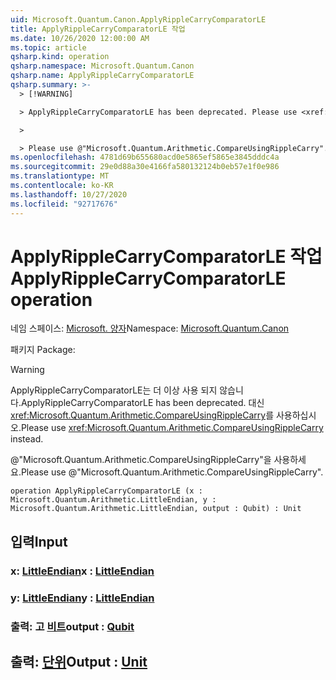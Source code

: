 ```yaml
---
uid: Microsoft.Quantum.Canon.ApplyRippleCarryComparatorLE
title: ApplyRippleCarryComparatorLE 작업
ms.date: 10/26/2020 12:00:00 AM
ms.topic: article
qsharp.kind: operation
qsharp.namespace: Microsoft.Quantum.Canon
qsharp.name: ApplyRippleCarryComparatorLE
qsharp.summary: >-
  > [!WARNING]

  > ApplyRippleCarryComparatorLE has been deprecated. Please use <xref:Microsoft.Quantum.Arithmetic.CompareUsingRippleCarry> instead.

  >

  > Please use @"Microsoft.Quantum.Arithmetic.CompareUsingRippleCarry".
ms.openlocfilehash: 4781d69b655680acd0e5865ef5865e3845dddc4a
ms.sourcegitcommit: 29e0d88a30e4166fa580132124b0eb57e1f0e986
ms.translationtype: MT
ms.contentlocale: ko-KR
ms.lasthandoff: 10/27/2020
ms.locfileid: "92717676"
---
```

# <a name="applyripplecarrycomparatorle-operation"></a><span data-ttu-id="ee18e-102">ApplyRippleCarryComparatorLE 작업</span><span class="sxs-lookup"><span data-stu-id="ee18e-102">ApplyRippleCarryComparatorLE operation</span></span>

<span data-ttu-id="ee18e-103">네임 스페이스: [Microsoft. 양자](xref:Microsoft.Quantum.Canon)</span><span class="sxs-lookup"><span data-stu-id="ee18e-103">Namespace: [Microsoft.Quantum.Canon](xref:Microsoft.Quantum.Canon)</span></span>

<span data-ttu-id="ee18e-104">패키지 [](https://nuget.org/packages/)</span><span class="sxs-lookup"><span data-stu-id="ee18e-104">Package: [](https://nuget.org/packages/)</span></span>


> [!WARNING]
> <span data-ttu-id="ee18e-105">ApplyRippleCarryComparatorLE는 더 이상 사용 되지 않습니다.</span><span class="sxs-lookup"><span data-stu-id="ee18e-105">ApplyRippleCarryComparatorLE has been deprecated.</span></span> <span data-ttu-id="ee18e-106">대신 <xref:Microsoft.Quantum.Arithmetic.CompareUsingRippleCarry>를 사용하십시오.</span><span class="sxs-lookup"><span data-stu-id="ee18e-106">Please use <xref:Microsoft.Quantum.Arithmetic.CompareUsingRippleCarry> instead.</span></span>
>
> <span data-ttu-id="ee18e-107">@"Microsoft.Quantum.Arithmetic.CompareUsingRippleCarry"을 사용하세요.</span><span class="sxs-lookup"><span data-stu-id="ee18e-107">Please use @"Microsoft.Quantum.Arithmetic.CompareUsingRippleCarry".</span></span>



```qsharp
operation ApplyRippleCarryComparatorLE (x : Microsoft.Quantum.Arithmetic.LittleEndian, y : Microsoft.Quantum.Arithmetic.LittleEndian, output : Qubit) : Unit
```


## <a name="input"></a><span data-ttu-id="ee18e-108">입력</span><span class="sxs-lookup"><span data-stu-id="ee18e-108">Input</span></span>

### <a name="x--littleendian"></a><span data-ttu-id="ee18e-109">x: [LittleEndian](xref:Microsoft.Quantum.Arithmetic.LittleEndian)</span><span class="sxs-lookup"><span data-stu-id="ee18e-109">x : [LittleEndian](xref:Microsoft.Quantum.Arithmetic.LittleEndian)</span></span>




### <a name="y--littleendian"></a><span data-ttu-id="ee18e-110">y: [LittleEndian](xref:Microsoft.Quantum.Arithmetic.LittleEndian)</span><span class="sxs-lookup"><span data-stu-id="ee18e-110">y : [LittleEndian](xref:Microsoft.Quantum.Arithmetic.LittleEndian)</span></span>




### <a name="output--qubit"></a><span data-ttu-id="ee18e-111">출력: 고 [비트](xref:microsoft.quantum.lang-ref.qubit)</span><span class="sxs-lookup"><span data-stu-id="ee18e-111">output : [Qubit](xref:microsoft.quantum.lang-ref.qubit)</span></span>





## <a name="output--unit"></a><span data-ttu-id="ee18e-112">출력: [단위](xref:microsoft.quantum.lang-ref.unit)</span><span class="sxs-lookup"><span data-stu-id="ee18e-112">Output : [Unit](xref:microsoft.quantum.lang-ref.unit)</span></span>

